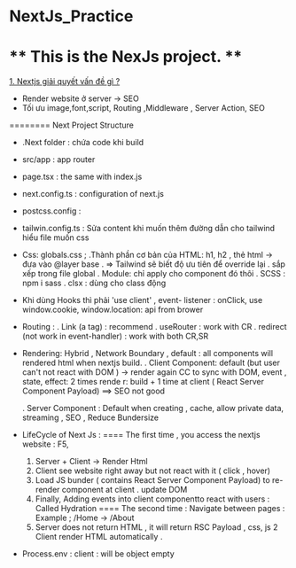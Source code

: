 # NextJs_Practice
** This is the NexJs project. **  
==========
<ins> 1. Nextjs giải quyết vấn đề gì ? </ins>
+ Render website ở server -> SEO
+ Tối ưu image,font,script, Routing ,Middleware , Server Action, SEO

======== Next Project Structure
+ .Next folder : chứa code khi build 
+ src/app : app router
+ page.tsx : the same with index.js
+ next.config.ts : configuration of next.js
+ postcss.config : 
+ tailwin.config.ts : Sửa content khi muốn thêm đường dẫn cho tailwind hiểu file muốn css 
+ Css: globals.css ; 
    .Thành phần cơ bản của HTML: h1, h2 , thẻ html 
        -> đưa vào @layer base . 
        => Tailwind sẽ biết độ ưu tiên để override lại . sắp xếp trong file global
    . Module: chỉ apply cho component đó thôi
    . SCSS : npm i sass
    . clsx : dùng cho class động 
+ Khi dùng Hooks thì phải 'use client' , event- listener : onClick, use window.cookie, window.location: api from brower
+ Routing : 
    . Link (a tag) : recommend
    . useRouter : work with CR
    . redirect (not work in event-handler) : work with both CR,SR 
+ Rendering: Hybrid , Network Boundary , default : all components will rendered html when nextjs build.
    . Client Component:  default (but user can't not react with DOM ) -> render again CC to sync with DOM, event ,
         state, effect: 2 times   rende r: build + 1 time at client ( React Server Component Payload)
        ==> SEO not good 
 
    . Server Component : Default when creating , cache, allow private data, streaming , SEO , Reduce Bundersize
+ LifeCycle of Next Js : 
==== The first time , you access the nextjs website : F5,
    1. Server + Client -> Render Html 
    2. Client see website right away but not react with it ( click , hover)
    3. Load JS bunder  ( contains React Server Component Payload) to re-render component at client . update DOM
    4. Finally, Adding events into client componentto react with users : Called Hydration
==== The second time : Navigate between pages : Example ; /Home -> /About
    1. Server does not return HTML , it will return RSC Payload , css, js 
    2 Client render HTML automatically .
+ Process.env : client : will be object empty 
